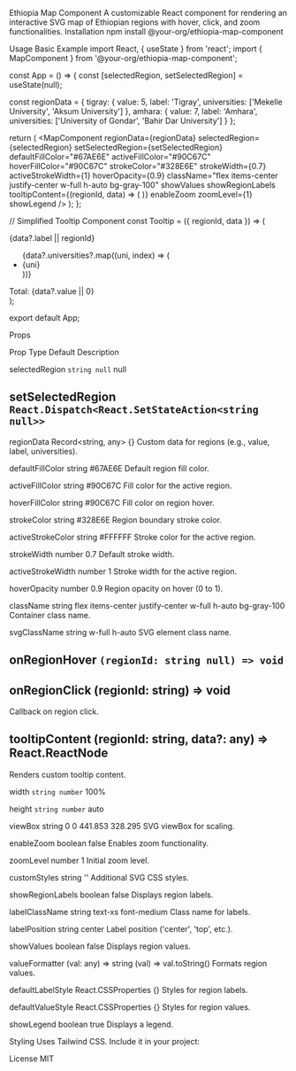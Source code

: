 Ethiopia Map Component
A customizable React component for rendering an interactive SVG map of Ethiopian regions with hover, click, and zoom functionalities.
Installation
npm install @your-org/ethiopia-map-component

Usage
Basic Example
import React, { useState } from 'react';
import { MapComponent } from '@your-org/ethiopia-map-component';

const App = () => {
  const [selectedRegion, setSelectedRegion] = useState(null);

  const regionData = {
    tigray: {
      value: 5,
      label: 'Tigray',
      universities: ['Mekelle University', 'Aksum University']
    },
    amhara: {
      value: 7,
      label: 'Amhara',
      universities: ['University of Gondar', 'Bahir Dar University']
    }
  };

  return (
    <MapComponent
      regionData={regionData}
      selectedRegion={selectedRegion}
      setSelectedRegion={setSelectedRegion}
      defaultFillColor="#67AE6E"
      activeFillColor="#90C67C"
      hoverFillColor="#90C67C"
      strokeColor="#328E6E"
      strokeWidth={0.7}
      activeStrokeWidth={1}
      hoverOpacity={0.9}
      className="flex items-center justify-center w-full h-auto bg-gray-100"
      showValues
      showRegionLabels
      tooltipContent={(regionId, data) => (
        <Tooltip regionId={regionId} data={data} />
      )}
      enableZoom
      zoomLevel={1}
      showLegend
    />
  );
};

// Simplified Tooltip Component
const Tooltip = ({ regionId, data }) => (
  <div className="bg-white border border-gray-300 shadow-lg p-2 rounded-md text-xs">
    <div className="font-semibold">{data?.label || regionId}</div>
    <ul className="list-disc list-inside">
      {data?.universities?.map((uni, index) => (
        <li key={index}>{uni}</li>
      ))}
    </ul>
    <div className="text-right">Total: {data?.value || 0}</div>
  </div>
);

export default App;

Props



Prop
Type
Default
Description



selectedRegion
`string
null`
null


setSelectedRegion
`React.Dispatch<React.SetStateAction<string
null>>`
-


regionData
Record<string, any>
{}
Custom data for regions (e.g., value, label, universities).


defaultFillColor
string
#67AE6E
Default region fill color.


activeFillColor
string
#90C67C
Fill color for the active region.


hoverFillColor
string
#90C67C
Fill color on region hover.


strokeColor
string
#328E6E
Region boundary stroke color.


activeStrokeColor
string
#FFFFFF
Stroke color for the active region.


strokeWidth
number
0.7
Default stroke width.


activeStrokeWidth
number
1
Stroke width for the active region.


hoverOpacity
number
0.9
Region opacity on hover (0 to 1).


className
string
flex items-center justify-center w-full h-auto bg-gray-100
Container class name.


svgClassName
string
w-full h-auto
SVG element class name.


onRegionHover
`(regionId: string
null) => void`
-


onRegionClick
(regionId: string) => void
-
Callback on region click.


tooltipContent
(regionId: string, data?: any) => React.ReactNode
-
Renders custom tooltip content.


width
`string
number`
100%


height
`string
number`
auto


viewBox
string
0 0 441.853 328.295
SVG viewBox for scaling.


enableZoom
boolean
false
Enables zoom functionality.


zoomLevel
number
1
Initial zoom level.


customStyles
string
''
Additional SVG CSS styles.


showRegionLabels
boolean
false
Displays region labels.


labelClassName
string
text-xs font-medium
Class name for labels.


labelPosition
string
center
Label position ('center', 'top', etc.).


showValues
boolean
false
Displays region values.


valueFormatter
(val: any) => string
(val) => val.toString()
Formats region values.


defaultLabelStyle
React.CSSProperties
{}
Styles for region labels.


defaultValueStyle
React.CSSProperties
{}
Styles for region values.


showLegend
boolean
true
Displays a legend.


Styling
Uses Tailwind CSS. Include it in your project:
<link href="https://cdn.jsdelivr.net/npm/tailwindcss@2.2.19/dist/tailwind.min.css" rel="stylesheet">

License
MIT